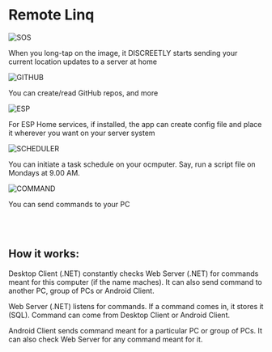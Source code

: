 # Remote Linq

![SOS](https://github.com/user-attachments/assets/cb16c31a-d4d3-4e05-9a11-5992069f36fd)

When you long-tap on the image, it DISCREETLY starts sending your current location updates to a server at home

![GITHUB](https://github.com/user-attachments/assets/f22f2935-49ca-497d-ba37-948a95bb1603)

You can create/read GitHub repos, and more

![ESP](https://github.com/user-attachments/assets/8b792387-cecc-4339-aa2a-d73aee0ddb89)

For ESP Home services, if installed, the app can create config file and place it wherever you want on your server system

![SCHEDULER](https://github.com/user-attachments/assets/a490184b-22d5-4626-a9b0-51bd8249386f)

You can initiate a task schedule on your ocmputer. Say, run a script file on Mondays at 9.00 AM.

![COMMAND](https://github.com/user-attachments/assets/9fed0d70-83f4-4fdf-8ab6-562c53992afe)

You can send commands to your PC



<br>
<br>

## How it works:
Desktop Client (.NET) constantly checks Web Server (.NET) for commands meant for this computer (if the name maches). It can also send command to another PC, group of PCs or Android Client.

Web Server (.NET) listens for commands. If a command comes in, it stores it (SQL). Command can come from Desktop Client or Android Client.

Android Client sends command meant for a particular PC or group of PCs. It can also check Web Server for any command meant for it.

